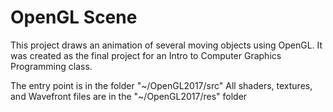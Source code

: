 # OpenGL Scene
This project draws an animation of several moving objects using OpenGL. It was created as the final project for an Intro to Computer Graphics Programming class.

The entry point is in the folder "~/OpenGL2017/src"
All shaders, textures, and Wavefront files are in the "~/OpenGL2017/res" folder
